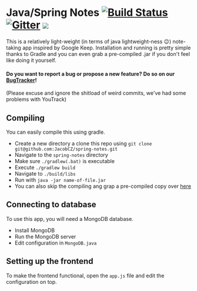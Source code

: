 Java/Spring Notes [![Build Status](https://travis-ci.org/JacobCZ/spring-notes.svg?branch=master)](https://travis-ci.org/JacobCZ/spring-notes) [![Gitter](https://badges.gitter.im/JacobCZ/spring-notes.svg)](https://gitter.im/JacobCZ/spring-notes?utm_source=badge&utm_medium=badge&utm_campaign=pr-badge) ![](https://reposs.herokuapp.com/?path=JacobCZ/spring-notes&style=flat)
=================
This is a relatively light-weight (in terms of java lightweight-ness :wink:) note-taking app inspired
by Google Keep. Installation and running is pretty simple thanks to Gradle and you can even grab a
pre-compiled .jar if you don't feel like doing it yourself.

#### Do you want to report a bug or propose a new feature? Do so on our [BugTracker](https://sycha-design.myjetbrains.com/youtrack/issues/SN)!

(Please excuse and ignore the shitload of weird commits, we've had some problems with YouTrack)

## Compiling
You can easily compile this using gradle.
 - Create a new directory a clone this repo using ```git clone git@github.com:JacobCZ/spring-notes.git```
 - Navigate to the ```spring-notes``` directory
 - Make sure ```./gradlew(.bat)``` is executable
 - Execute ```./gradlew build```
 - Navigate to ```./build/libs```
 - Run with ```java -jar name-of-file.jar```
 - You can also skip the compiling ang grap a pre-compiled copy over [here](https://github.com/JacobCZ/spring-notes/releases)

## Connecting to database
To use this app, you will need a MongoDB database.
 - Install MongoDB
 - Run the MongoDB server
 - Edit configuration in ```MongoDB.java```

## Setting up the frontend
To make the frontend functional, open the ```app.js``` file and edit the configuration on top.
